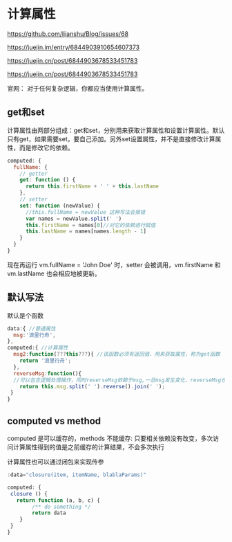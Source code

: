 # 计算属性

<https://github.com/ljianshu/Blog/issues/68>

<https://juejin.im/entry/6844903910654607373>

<https://juejin.cn/post/6844903678533451783>

<https://juejin.cn/post/6844903678533451783>

官网： 对于任何复杂逻辑，你都应当使用计算属性。

## get和set

计算属性由两部分组成：get和set，分别用来获取计算属性和设置计算属性。默认只有get，如果需要set，要自己添加。另外set设置属性，并不是直接修改计算属性，而是修改它的依赖。

```js
computed: {
  fullName: {
    // getter
    get: function () {
      return this.firstName + ' ' + this.lastName
    },
    // setter
    set: function (newValue) {
      //this.fullName = newValue 这种写法会报错
      var names = newValue.split(' ')
      this.firstName = names[0]//对它的依赖进行赋值
      this.lastName = names[names.length - 1]
    }
  }
}
```

现在再运行 vm.fullName = 'John Doe' 时，setter 会被调用，vm.firstName 和 vm.lastName 也会相应地被更新。

## 默认写法

默认是个函数

```js
data:{ //普通属性
  msg:'浪里行舟',
},
computed:{ //计算属性
  msg2:function(???this???){ //该函数必须有返回值，用来获取属性，称为get函数
    return '浪里行舟';
  },
  reverseMsg:function(){
  //可以包含逻辑处理操作，同时reverseMsg依赖于msg,一旦msg发生变化，reverseMsg也会跟着变化
    return this.msg.split(' ').reverse().join(' ');
 }
}
```

## computed vs method

computed 是可以缓存的，methods 不能缓存: 只要相关依赖没有改变，多次访问计算属性得到的值是之前缓存的计算结果，不会多次执行

计算属性也可以通过闭包来实现传参

```js
:data="closure(item, itemName, blablaParams)"

computed: {
 closure () {
   return function (a, b, c) {
        /** do something */
        return data
    }
 }
}
```
